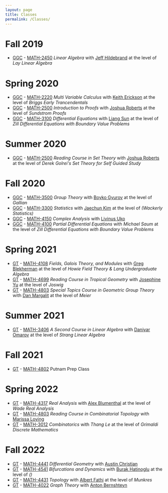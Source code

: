 ```yaml
---
layout: page
title: Classes
permalink: /Classes/
---
```

# Fall 2019
- [GGC](https://ggc.edu) - [MATH-2450](https://catalog.ggc.edu/preview_course_nopop.php?catoid=20&coid=4049) _Linear Algebra_ with [Jeff Hildebrand](https://www.ggc.edu/about-ggc/directory//jeff-hildebrand) at the level of _Lay Linear Algebra_
# Spring 2020
- [GGC](https://ggc.edu) - [MATH-2220](https://catalog.ggc.edu/preview_course_nopop.php?catoid=8&coid=2217) _Multi Variable Calculus_ with [Keith Erickson](https://www.ggc.edu/about-ggc/directory/keith-erickson) at the level of _Briggs Early Trancendentals_
- [GGC](https://ggc.edu) - [MATH-2500](https://catalog.ggc.edu/preview_course_nopop.php?catoid=1&coid=482) _Introduction to Proofs_ with [Joshua Roberts](https://www.ggc.edu/about-ggc/directory/joshua-roberts) at the level of _Sundstrom Proofs_
- [GGC](https://ggc.edu) - [MATH-3100](https://catalog.ggc.edu/preview_course_nopop.php?catoid=1&coid=488) _Differential Equations_ with [Liang Sun](https://www.ggc.edu/about-ggc/directory/liang-sun) at the level of _Zill Differential Equations with Boundary Value Problems_
# Summer 2020
- [GGC](https://ggc.edu) - [MATH-2500]() _Reading Course in Set Theory_ with [Joshua Roberts](https://www.ggc.edu/about-ggc/directory/joshua-roberts) at the level of _Derek Golrei's Set Theory for Self Guided Study_
# Fall 2020
- [GGC](https://ggc.edu) - [MATH-3500](https://catalog.ggc.edu/preview_course_nopop.php?catoid=8&coid=2233) _Group Theory_ with [Boyko Gyurov](https://www.ggc.edu/about-ggc/directory/boyko-gyurov) at the level of _Gallian_
- [GGC](https://ggc.edu) - [MATH-3300](https://catalog.ggc.edu/preview_course_nopop.php?catoid=1&coid=490) _Statistics_ with [Jaechun Kim](https://www.ggc.edu/about-ggc/directory/jaechun-kim) at the level of _(Wackerly Statistics)_
- [GGC](https://ggc.edu) - [MATH-4150](https://catalog.ggc.edu/preview_course_nopop.php?catoid=1&coid=500) _Complex Analysis_ with [Livinus Uko](https://www.ggc.edu/about-ggc/directory/livinus-uko)
- [GGC](https://ggc.edu) - [MATH-4100](https://catalog.ggc.edu/preview_course_nopop.php?catoid=1&coid=499) _Partial Differential Equations_ with _Michael Saum_ at the level of _Zill Differential Equations with Boundary Value Problems_
# Spring 2021
- [GT](https://gatech.edu) - [MATH-4108](https://math.gatech.edu/courses/math/4108) _Fields, Galois Theory, and Modules_ with [Greg Blekherman](https://sites.google.com/site/grrigg/) at the level of _Howie Field Theory & Lang Undergraduate Algebra_
- [GT](https://gatech.edu) - [MATH-4699]() _Reading Course in Tropical Geometry_ with [Josephine Yu](https://jyu67.math.gatech.edu/) at the level of _Joswig_
- [GT](https://gatech.edu) - [MATH-4803]() _Special Topics Course in Geometric Group Theory_ with [Dan Margalit](https://dmargalit7.math.gatech.edu/index.shtml) at the level of _Meier_
# Summer 2021
- [GT](https://gatech.edu) - [MATH-3406](https://math.gatech.edu/courses/math/3406) _A Second Course in Linear Algebra_ with [Daniyar Omarov](https://domarov3.math.gatech.edu/) at the level of _Strang Linear Algebra_
# Fall 2021
- [GT](https://gatech.edu) - [MATH-4802](https://math.gatech.edu/courses/math/4802) Putnam Prep Class
# Spring 2022
- [GT](https://gatech.edu) - [MATH-4317](https://math.gatech.edu/courses/math/4317) _Real Analysis_ with [Alex Blumenthal](https://ablumenthal6.math.gatech.edu/) at the level of _Wade Real Analysis_
- [GT](https://gatech.edu) - [MATH-4803]() _Reading Course in Combinatorial Topology_ with [Marissa Loving](https://sites.google.com/view/lovingmath/home)
- [GT](https://gatech.edu) - [MATH-3012](https://math.gatech.edu/courses/math/3012) _Combinatorics_ with _Thang Le_ at the level of _Grimaldi Discrete Mathematics_
# Fall 2022
- [GT](https://gatech.edu) - [MATH-4441](https://math.gatech.edu/courses/math/4441) _Differential Geometry_ with [Austin Christian](https://austinchristian.math.gatech.edu/)
- [GT](https://gatech.edu) - [MATH-4541](https://math.gatech.edu/courses/math/4541) _Bifurcations and Dynamics_ with [Burak Hatinoglu](https://sites.google.com/view/burakhatinoglu/home) at the level of _()_
- [GT](https://gatech.edu) - [MATH-4431](https://math.gatech.edu/courses/math/4431) _Topology_ with [Albert Fathi](https://math.gatech.edu/people/albert-fathi) at the level of _Munkres_
- [GT](https://gatech.edu) - [MATH-4022](https://math.gatech.edu/courses/math/4022) _Graph Theory_ with [Anton Bernshteyn](https://abernshteyn3.math.gatech.edu/)

